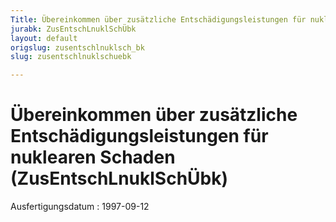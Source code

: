```yaml
---
Title: Übereinkommen über zusätzliche Entschädigungsleistungen für nuklearen Schaden
jurabk: ZusEntschLnuklSchÜbk
layout: default
origslug: zusentschlnuklsch_bk
slug: zusentschlnuklschuebk

---
```


# Übereinkommen über zusätzliche Entschädigungsleistungen für nuklearen Schaden (ZusEntschLnuklSchÜbk)

Ausfertigungsdatum
:   1997-09-12

